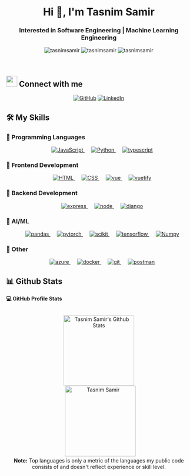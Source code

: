 <h1 align="center">Hi 👋, I'm Tasnim Samir</h1>
<h3 align="center">Interested in Software Engineering | Machine Learning Engineering</h3>

<p align="center"> <img src="https://komarev.com/ghpvc/?username=tasnimsamir&label=Profile%20views&color=0e75b6&style=flat" alt="tasnimsamir" />
		   <img src="https://badges.pufler.dev/repos/tasnimsamir" alt="tasnimsamir" />
		   <img src="https://img.shields.io/github/followers/tasnimsamir?label=Followers" alt="tasnimsamir" />
</p>

<br>


## <img src="https://media.giphy.com/media/iY8CRBdQXODJSCERIr/giphy.gif" width="30px" height="30px"> Connect with me
<p align="center">
	<a href="https://github.com/tasnimsamir"><img src="https://img.shields.io/badge/github-%23181717.svg?style=plastic&logo=github&logoColor=white" alt="GitHub"/></a>
	<a href="https://www.linkedin.com/in/tasnim-samir-3a5753134" /"><img src="https://img.shields.io/badge/linkedin-%230A66C2.svg?style=plastic&logo=linkedin&logoColor=white" alt="LinkedIn"/></a>
</p>

 ## 🛠️ My Skills

### 🔵 Programming Languages
<p align="center"> 
  &emsp;
  <a href="https://developer.mozilla.org/en-US/docs/Web/JavaScript" target="_blank"> 
     <img alt="JavaScript" src="https://img.shields.io/badge/JavaScript%20-%23F7DF1E.svg?style=plastic&logo=javascript&logoColor=black">
   </a>
  &emsp;
   <a href="https://www.python.org" target="_blank">
    <img alt="Python" src="https://img.shields.io/badge/Python%20-%2314354C.svg?style=plastic&logo=python&logoColor=white">
  </a>
  &emsp;
  <a href="https://www.typescriptlang.org/" target="_blank"> 
     <img alt="typescript" src="https://img.shields.io/badge/typescript-%23007ACC.svg?style=plastic&logo=typescript&logoColor=white">
   </a>
</p>
                                                                                                  
### 🔵 Frontend Development
<p align="center"> 
  &emsp; 
  <a href="https://www.w3.org/html/" target="_blank"> 
   <img alt="HTML" src="https://img.shields.io/badge/HTML5%20-%23E34F26.svg?style=plastic&logo=html5&logoColor=white">
  </a>   
  &emsp;
  <a href="https://www.w3schools.com/css/" target="_blank">
    <img alt="CSS" src="https://img.shields.io/badge/CSS%20-%231572B6.svg?style=plastic&logo=css3&logoColor=white">
  </a> 
  &emsp;
  <a href="https://vuejs.org/" target="_blank">
    <img alt="vue" src="https://img.shields.io/badge/vuejs-%2335495e.svg?style=plastic&logo=vuedotjs&logoColor=%234FC08D">
  </a>
  &emsp;
  <a href="https://vuetifyjs.com/en/" target="_blank">
    <img alt="vuetify" src="https://img.shields.io/badge/Vuetify-1867C0?style=plastic&logo=vuetify&logoColor=AEDDFF">
  </a>
</p>

### 🔵 Backend Development
<p align="center"> 
  &emsp; 
  <a href="https://expressjs.com" target="_blank"> 
   <img alt="express" src="https://img.shields.io/badge/express.js-%23404d59.svg?style=plastic&logo=express&logoColor=%2361DAFB">
  </a>   
  &emsp;
  <a href="https://nodejs.org" target="_blank">
    <img alt="node" src="https://img.shields.io/badge/node.js-6DA55F?style=plastic&logo=node.js&logoColor=white">
  </a>
  &emsp;
  <a href="https://www.djangoproject.com/" target="_blank">
    <img alt="django" src="https://img.shields.io/badge/django-%23092E20.svg?style=plastic&logo=django&logoColor=white">
  </a>  
</p>
                                                                                                                
### 🔵 AI/ML
<p align="center"> 
  &emsp;
  <a href="https://pandas.pydata.org/"  target="_blank">
    <img alt="pandas" src="https://img.shields.io/badge/pandas-%23150458.svg?style=plastic&logo=pandas&logoColor=white">
  </a>
  &emsp;
  <a href="https://pytorch.org/"  target="_blank">
    <img alt="pytorch" src="https://img.shields.io/badge/PyTorch-%23EE4C2C.svg?style=plastic&logo=PyTorch&logoColor=white">
  </a>
  &emsp;
  <a href="https://scikit-learn.org/"  target="_blank">
    <img alt="scikit" src="https://img.shields.io/badge/scikit--learn-%23F7931E.svg?style=plastice&logo=scikit-learn&logoColor=white">
  </a>
    &emsp;
  <a href="https://www.tensorflow.org"  target="_blank">
    <img alt="tensorflow" src="https://img.shields.io/badge/TensorFlow-%23FF6F00.svg?styl=plastic&logo=TensorFlow&logoColor=white">
  </a>
  &emsp;
  <a href="https://www.numpy.org"  target="_blank">
    <img alt="Numpy" src="https://img.shields.io/badge/numpy-%23013243.svg?style=plastic&logo=numpy&logoColor=white">
  </a>
</p>     
                                                                                                                    
### 🔵 Other
<p align="center"> 
  &emsp;
  <a href="https://azure.microsoft.com/en-in/"  target="_blank">
    <img alt="azure" src="https://img.shields.io/badge/azure-%230072C6.svg?style=plastic&logo=microsoftazure&logoColor=white">
  </a>
  &emsp;
  <a href="https://www.docker.com/"  target="_blank">
    <img alt="docker" src="https://img.shields.io/badge/docker-%230db7ed.svg?style=plastic&logo=docker&logoColor=white">
  </a>
  &emsp;
  <a href="https://git-scm.com/"  target="_blank">
    <img alt="git" src="https://img.shields.io/badge/git-%23F05033.svg?style=plastic&logo=git&logoColor=white">
  </a>
  &emsp;
  <a href="https://postman.com"  target="_blank">
    <img alt="postman" src="https://img.shields.io/badge/Postman-FF6C37?style=plastic&logo=postman&logoColor=white">
  </a>
</p> 

 ## 📊 Github Stats

  <summary><b>💻 GitHub Profile Stats</b></summary>
  <br/>
  <p align="center">
    <a href="https://github.com/anuraghazra/github-readme-stats"><img alt="Tasnim Samir's Github Stats" src="https://github-readme-stats.vercel.app/api?username=tasnimsamir&show_icons=true&count_private=true&theme=algolia&hide=contribs,prs" height="192px"/></a>
<br/>
  &nbsp;
	  <img src="https://github-readme-stats.vercel.app/api/top-langs?username=tasnimsamir&langs_count=10&show_icons=true&locale=en&layout=compact&theme=algolia" alt="Tasnim Samir" height="192px"/>
  <br/>
  <b>Note:</b> Top languages is only a metric of the languages my public code consists of and doesn't reflect experience or skill level.
  </p>

